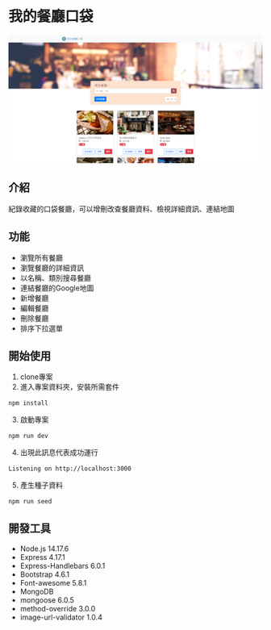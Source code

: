 # 我的餐廳口袋
![snapshot](./public/images/snapshot.png)
## 介紹
紀錄收藏的口袋餐廳，可以增刪改查餐廳資料、檢視詳細資訊、連結地圖
## 功能
- 瀏覽所有餐廳
- 瀏覽餐廳的詳細資訊
- 以名稱、類別搜尋餐廳
- 連結餐廳的Google地圖
- 新增餐廳
- 編輯餐廳
- 刪除餐廳
- 排序下拉選單
## 開始使用
1. clone專案
2. 進入專案資料夾，安裝所需套件
```bash
npm install
```
3. 啟動專案
```bash
npm run dev
```
4. 出現此訊息代表成功運行
```bash
Listening on http://localhost:3000
```
5. 產生種子資料
```bash
npm run seed
```
## 開發工具
- Node.js 14.17.6
- Express 4.17.1
- Express-Handlebars 6.0.1
- Bootstrap 4.6.1
- Font-awesome 5.8.1
- MongoDB
- mongoose 6.0.5
- method-override 3.0.0
- image-url-validator 1.0.4